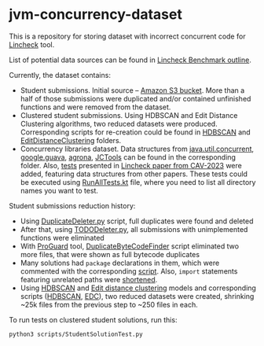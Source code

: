 # jvm-concurrency-dataset

This is a repository
for storing dataset with incorrect concurrent code for [Lincheck](https://github.com/JetBrains/lincheck) tool.

List of potential data sources can be found in [Lincheck Benchmark outline](https://docs.google.com/document/d/1HXOILLMJ1dVA6algJ-YIau4ce4f6aHlxqIAwSsSztj8/edit#heading=h.oa025wo0dk8p).

Currently, the dataset contains:
 - Student submissions. Initial source – [Amazon S3 bucket](https://us-east-2.console.aws.amazon.com/s3/buckets/mpp2022incorrectimplementations?region=us-east-2&bucketType=general&tab=objects). More than a half of those submissions were duplicated and/or contained unfinished functions and were removed from the dataset.
 - Clustered student submissions. Using HDBSCAN and Edit Distance Clustering algorithms, two reduced datasets were produced. Corresponding scripts for re-creation could be found in [HDBSCAN](data/clusteredStudentSolutions/HDBSCAN) and [EditDistanceClustering](data/clusteredStudentSolutions/editDistanceClustering) folders.
 - Concurrency libraries dataset. Data structures from [java.util.concurrent](data/concurrencyLibsDataset/src/test/kotlin/org/jetbrains/research/juc), [google.guava](data/concurrencyLibsDataset/src/test/kotlin/org/jetbrains/research/guava), [agrona](data/concurrencyLibsDataset/src/test/kotlin/org/jetbrains/research/agrona), [JCTools](data/concurrencyLibsDataset/src/test/kotlin/org/jetbrains/research/jctools) can be found in the corresponding folder. Also, [tests](data/concurrencyLibsDataset/src/test/kotlin/org/jetbrains/research/cav23) presented in [Lincheck paper from CAV-2023](https://nikitakoval.org/publications/cav23-lincheck.pdf) were added, featuring data structures from other papers. These tests could be executed using [RunAllTests.kt](data/concurrencyLibsDataset/src/test/kotlin/org/jetbrains/research/RunAllTests.kt) file, where you need to list all directory names you want to test.

Student submissions reduction history:
 - Using [DuplicateDeleter.py](scripts/DuplicateDeleter.py) script, full duplicates were found and deleted
 - After that, using [TODODeleter.py](scripts/TODODeleter.py), all submissions with unimplemented functions were eliminated
 - With [ProGuard](https://www.guardsquare.com/proguard) tool, [DuplicateByteCodeFinder](scripts/DuplicateByteCodeFinder.py) script eliminated two more files, that were shown as full bytecode duplicates
 - Many solutions had `package` declarations in them, which were commented with the corresponding [script](scripts/PackageCommentingScript.py). Also, `import` statements featuring unrelated paths were [shortened](scripts/ImportShorteningScript.py).
 - Using [HDBSCAN](data/clusteredStudentSolutions/HDBSCAN/HDBSCANModel.py) and [Edit distance clustering](data/clusteredStudentSolutions/editDistanceClustering/EDCModel.py) models and corresponding scripts ([HDBSCAN](data/clusteredStudentSolutions/HDBSCAN/HDBSCANReductionScript.py), [EDC](data/clusteredStudentSolutions/editDistanceClustering/EDCReductionScript.py)), two reduced datasets were created, shrinking ~25k files from the previous step to ~250 files in each.

To run tests on clustered student solutions, run this:
```bash
python3 scripts/StudentSolutionTest.py
```